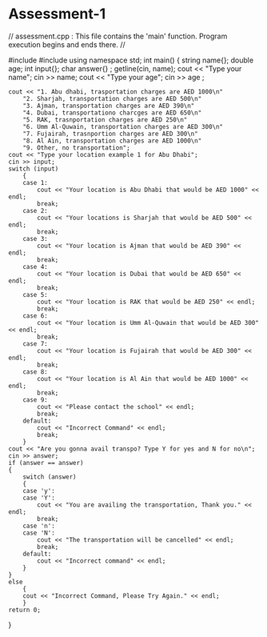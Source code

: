 # Assessment-1

// assessment.cpp : This file contains the 'main' function. Program execution begins and ends there.
//

#include <iostream>
#include <string>
using namespace std;
int main()
{
    string name{};
    double age;
    int input{};
    char answer{} ;
    getline(cin, name);
    cout << "Type your name";
    cin >> name;
    cout << "Type your age";
    cin >> age ;

    cout << "1. Abu dhabi, trasportation charges are AED 1000\n"
        "2. Sharjah, transportation charges are AED 500\n"
        "3. Ajman, transportation charges are AED 390\n"
        "4. Dubai, transportationo charcges are AED 650\n"
        "5. RAK, trasnportation charges are AED 250\n"
        "6. Umm Al-Quwain, transportation charges are AED 300\n"
        "7. Fujairah, trasnportion charges are AED 300\n"
        "8. Al Ain, transportation charges are AED 1000\n"
        "9. Other, no transportation";
    cout << "Type your location example 1 for Abu Dhabi";
    cin >> input;
    switch (input)
        {
        case 1:
            cout << "Your location is Abu Dhabi that would be AED 1000" << endl;
            break;
        case 2:
            cout << "Your locations is Sharjah that would be AED 500" << endl;
            break;
        case 3:
            cout << "Your location is Ajman that would be AED 390" << endl;
            break;
        case 4:
            cout << "Your location is Dubai that would be AED 650" << endl;
            break;
        case 5:
            cout << "Your location is RAK that would be AED 250" << endl;
            break;
        case 6:
            cout << "Your location is Umm Al-Quwain that would be AED 300" << endl;
            break;
        case 7:
            cout << "Your location is Fujairah that would be AED 300" << endl;
            break;
        case 8:
            cout << "Your location is Al Ain that would be AED 1000" << endl;
            break;
        case 9:
            cout << "Please contact the school" << endl;
            break;
        default:
            cout << "Incorrect Command" << endl;
            break;
        }
    cout << "Are you gonna avail transpo? Type Y for yes and N for no\n";
    cin >> answer;
    if (answer == answer)
    {
        switch (answer)
        {
        case 'y':
        case 'Y':
            cout << "You are availing the transportation, Thank you." << endl;
            break;
        case 'n':
        case 'N':
            cout << "The transportation will be cancelled" << endl;
            break;
        default:
            cout << "Incorrect command" << endl;
        }
    }
    else
        {
        cout << "Incorrect Command, Please Try Again." << endl;
        }
    return 0;
 }
           



